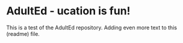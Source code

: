 # AdultEd - ucation is fun!
This is a test of the AdultEd repository.
Adding even more text to this (readme) file.
